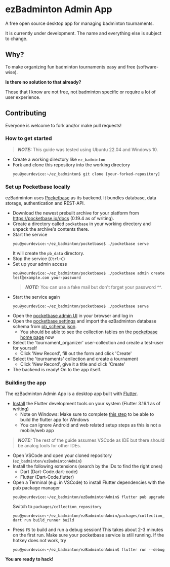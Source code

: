 # ezBadminton Admin App

A free open source desktop app for managing badminton tournaments.

It is currently under development. The name and everything else is subject to change.

## Why?

To make organizing fun badminton tournaments easy and free (software-wise).

**Is there no solution to that already?**

Those that I know are not free, not badminton specific or require a lot of user experience.

## Contributing

Everyone is welcome to fork and/or make pull requests!

### How to get started

> **_NOTE:_** This guide was tested using Ubuntu 22.04 and Windows 10.

- Create a working directory like `ez_badminton`
- Fork and clone this repository into the working directory
    ```console
    you@yourdevice:~/ez_badminton$ git clone [your-forked-repository]
    ```

### Set up Pocketbase locally

ezBadminton uses [Pocketbase](https://pocketbase.io) as its backend. It bundles database, data storage, authentication and REST-API.

- Download the newest prebuilt archive for your platform from https://pocketbase.io/docs (0.19.4 as of writing).
- Create a directory called `pocketbase` in your working directory and unpack the archive's contents there.
- Start the service
    ```console
    you@yourdevice:~/ez_badminton/pocketbase$ ./pocketbase serve
    ```
    It will create the `pb_data` directory.
- Stop the service (`Ctrl+C`)
- Set up your admin access
    ```console
	you@yourdevice:~/ez_badminton/pocketbase$ ./pocketbase admin create test@example.com your-password
    ```
	> **_NOTE:_** You can use a fake mail but don't forget your password ^^.
- Start the service again
    ```console
	you@yourdevice:~/ez_badminton/pocketbase$ ./pocketbase serve
    ```
- Open the [pocketbase admin UI](http://127.0.0.1:8090/_/) in your browser and log in
- Open the [pocketbase settings](http://127.0.0.1:8090/_/#/settings/import-collections) and import the ezBadminton database schema from [pb_schema.json](https://gist.githubusercontent.com/Snonky/1a596069391fb06eb3d916934e8c140b/raw/pb_schema.json).
  - You should be able to see the collection tables on the [pocketbase home page](http://127.0.0.1:8090/_/) now
- Select the 'tournament_organizer' user-collection and create a test-user for yourself
    - Click 'New Record', fill out the form and click 'Create'
- Select the 'tournaments' collection and create a tournament
    - Click 'New Record', give it a title and click 'Create'
- The backend is ready! On to the app itself.

### Building the app

The ezBadminton Admin App is a desktop app built with [Flutter](flutter.dev).

- [Install](https://docs.flutter.dev/get-started/install) the Flutter development tools on your system (Flutter 3.16.1 as of writing)
	- Note on Windows: Make sure to complete [this step](https://docs.flutter.dev/get-started/install/windows#additional-windows-requirements) to be able to build the flutter app for Windows
	- You can ignore Android and web related setup steps as this is not a mobile/web app

> **_NOTE:_** The rest of the guide assumes VSCode as IDE but there should be analog tools for other IDEs.

- Open VSCode and open your cloned repository (`ez_badminton/ezBadmintonAdmin`)
- Install the following extensions (search by the IDs to find the right ones)
	- Dart (Dart-Code.dart-code)
	- Flutter (Dart-Code.flutter)
- Open a Terminal (e.g. in VSCode) to install Flutter dependencies with the pub package manager
    ```console
	you@yourdevice:~/ez_badminton/ezBadmintonAdmin$ flutter pub upgrade
    ```
	Switch to `packages/collection_repository`
    ```console
	you@yourdevice:~/ez_badminton/ezBadmintonAdmin/packages/collection_repository$ dart run build_runner build
    ```
- Press `F5` to build and run a debug session! This takes about 2-3 minutes on the first run. Make sure your pocketbase service is still running.
	If the hotkey does not work, try
    ```console
	you@yourdevice:~/ez_badminton/ezBadmintonAdmin$ flutter run --debug
    ```
**You are ready to hack!**

<!-- Githook:  git config --local core.hooksPath .githooks/ -->
